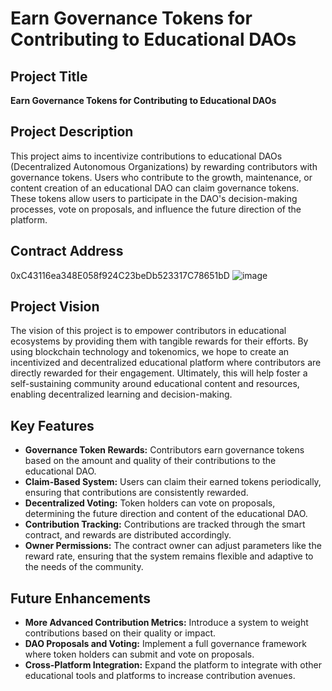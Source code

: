 # Earn Governance Tokens for Contributing to Educational DAOs

## Project Title
**Earn Governance Tokens for Contributing to Educational DAOs**

## Project Description
This project aims to incentivize contributions to educational DAOs (Decentralized Autonomous Organizations) by rewarding contributors with governance tokens. Users who contribute to the growth, maintenance, or content creation of an educational DAO can claim governance tokens. These tokens allow users to participate in the DAO's decision-making processes, vote on proposals, and influence the future direction of the platform.

## Contract Address
0xC43116ea348E058f924C23beDb523317C78651bD
![image](https://github.com/user-attachments/assets/abf5268b-c24c-4d55-b94e-8baa087006cd)


## Project Vision
The vision of this project is to empower contributors in educational ecosystems by providing them with tangible rewards for their efforts. By using blockchain technology and tokenomics, we hope to create an incentivized and decentralized educational platform where contributors are directly rewarded for their engagement. Ultimately, this will help foster a self-sustaining community around educational content and resources, enabling decentralized learning and decision-making.

## Key Features
- **Governance Token Rewards:** Contributors earn governance tokens based on the amount and quality of their contributions to the educational DAO.
- **Claim-Based System:** Users can claim their earned tokens periodically, ensuring that contributions are consistently rewarded.
- **Decentralized Voting:** Token holders can vote on proposals, determining the future direction and content of the educational DAO.
- **Contribution Tracking:** Contributions are tracked through the smart contract, and rewards are distributed accordingly.
- **Owner Permissions:** The contract owner can adjust parameters like the reward rate, ensuring that the system remains flexible and adaptive to the needs of the community.

## Future Enhancements
- **More Advanced Contribution Metrics:** Introduce a system to weight contributions based on their quality or impact.
- **DAO Proposals and Voting:** Implement a full governance framework where token holders can submit and vote on proposals.
- **Cross-Platform Integration:** Expand the platform to integrate with other educational tools and platforms to increase contribution avenues.

